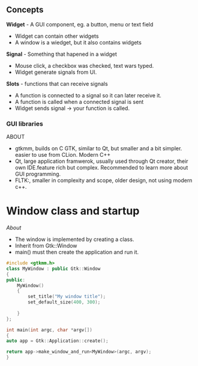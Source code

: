 ## Concepts
**Widget** - A GUI component, eg. a button, menu or text field
- Widget can contain other widgets
- A window is a wiedget, but it also contains widgets

**Signal** - Something that hapened in a widget
- Mouse click, a checkbox was checked, text wars typed.
- Widget generate signals from UI.

**Slots** - functions that can receive signals
- A function is connected to a signal so it can later receive it.
- A function is called when a connected signal is sent
- Widget sends signal -> your function is called. 
### GUI libraries
ABOUT
- gtkmm, builds on C GTK, similar to Qt, but smaller and a bit simpler. easier to use from CLion. Modern C++
- Qt, large application framwerok, usually used through Qt creator, their own IDE.feature rich but complex. Recommended to learn more about GUI programming.
- FLTK:, smaller in complexity and scope, older design, not using modern c++.
# Window class and startup
*About*
- The window is implemented by creating a class.
- Inherit from Gtk::Window
- main() must then create the application and run it.
```cpp
#include <gtkmm.h>
class MyWindow : public Gtk::Window
{
public:
	MyWindow()
	{
		set_title("My window title");
		set_default_size(400, 300);
		
	}
};

int main(int argc, char *argv[])
{
auto app = Gtk::Application::create();

return app->make_window_and_run<MyWindow>(argc, argv);
}
```